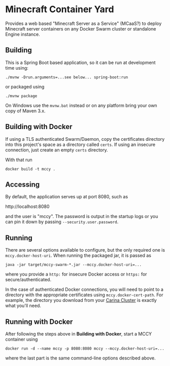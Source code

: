 # Minecraft Container Yard

Provides a web based "Minecraft Server as a Service" (MCaaS?) to deploy Minecraft server containers on any 
Docker Swarm cluster or standalone Engine instance.

## Building

This is a Spring Boot based application, so it can be run at development time using:

    ./mvnw -Drun.arguments=...see below... spring-boot:run

or packaged using

    ./mvnw package
    
On Windows use the `mvnw.bat` instead or on any platform bring your own copy of Maven 3.x.

## Building with Docker

If using a TLS authenticated Swarm/Daemon, copy the certificates directory into this project's space as a directory called `certs`. If using an insecure connection, just create an empty `certs` directory.

With that run

    docker build -t mccy .

## Accessing

By default, the application serves up at port 8080, such as

http://localhost:8080

and the user is "mccy". The password is output in the startup logs or you can pin it down by passing `--security.user.password`.

## Running

There are several options available to configure, but the only required one is `mccy.docker-host-uri`. When running the packaged jar,
it is passed as

    java -jar target/mccy-swarm-*.jar --mccy.docker-host-uri=...
    
where you provide a `http:` for insecure Docker access or `https:` for secure/authenticated.

In the case of authenticated Docker connections, you will need to point to a directory with the appropriate 
certificates using `mccy.docker-cert-path`. For example, the directory you download from your [Carina Cluster](https://getcarina.com/)
is exactly what you'll need.

## Running with Docker

After following the steps above in **Building with Docker**, start a MCCY container using

    docker run -d --name mccy -p 8080:8080 mccy --mccy.docker-host-uri=...
    
where the last part is the same command-line options described above.
